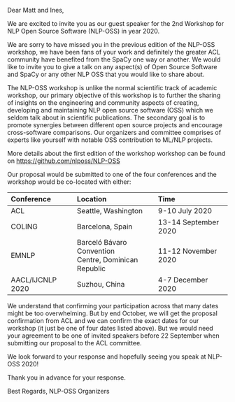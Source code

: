 Dear Matt and Ines, 

We are excited to invite you as our guest speaker for the 2nd Workshop for NLP Open Source Software (NLP-OSS) in year 2020. 

We are sorry to have missed you in the previous edition of the NLP-OSS workshop, we have been fans of your work and definitely the greater ACL community have benefited from the SpaCy one way or another. We would like to invite you to give a talk on any aspect(s) of Open Source Software and SpaCy or any other NLP OSS that you would like to share about.

The NLP-OSS workshop is unlike the normal scientific track of academic workshop, our primary objective of this workshop is to further the sharing of insights on the engineering and community aspects of creating, developing and maintaining NLP open source software (OSS) which we seldom talk about in scientific publications. The secondary goal is to promote synergies between different open source projects and encourage cross-software comparisons. Our organizers and committee comprises of experts like yourself with notable OSS contribution to ML/NLP projects. 

More details about the first edition of the workshop workshop can be found on https://github.com/nlposs/NLP-OSS 

Our proposal would be submitted to one of the four conferences and the workshop would be co-located with either:

| Conference	| Location | 	Time | 
|:-|:-|:-|
| ACL	| Seattle, Washington | 9-10 July 2020|
| COLING	| Barcelona, Spain | 13-14 September 2020 |
| EMNLP	| Barceló Bávaro Convention <br> Centre, Dominican Republic  | 11-12 November 2020 |
| AACL/IJCNLP 2020 | Suzhou, China | 4-7 December 2020 | 

We understand that confirming your participation across that many dates might be too overwhelming. But by end October, we will get the proposal confirmation from ACL and we can confirm the exact dates for our workshop (it just be one of four dates listed above). But we would need your agreement to be one of invited speakers before 22 September when submitting our proposal to the ACL committee. 

We look forward to your response and hopefully seeing you speak at NLP-OSS 2020!

Thank you in advance for your response. 

Best Regards,
NLP-OSS Organizers

